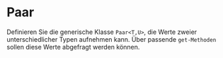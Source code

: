 # Paar

Definieren Sie die generische Klasse `Paar<T,U>`, die Werte zweier unterschiedlicher
Typen aufnehmen kann. Über passende `get-Methoden` sollen diese Werte abgefragt
werden können. 